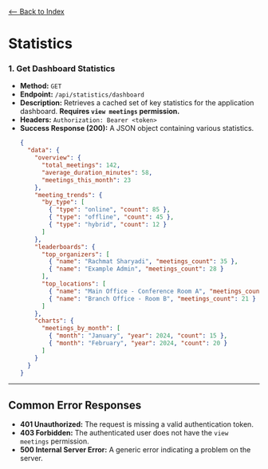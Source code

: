 [<-- Back to Index](../api_documentation.md)

# Statistics

### 1. Get Dashboard Statistics

- **Method:** `GET`
- **Endpoint:** `/api/statistics/dashboard`
- **Description:** Retrieves a cached set of key statistics for the application dashboard. **Requires `view meetings` permission.**
- **Headers:** `Authorization: Bearer <token>`
- **Success Response (200):** A JSON object containing various statistics.
  ```json
  {
    "data": {
      "overview": {
        "total_meetings": 142,
        "average_duration_minutes": 58,
        "meetings_this_month": 23
      },
      "meeting_trends": {
        "by_type": [
          { "type": "online", "count": 85 },
          { "type": "offline", "count": 45 },
          { "type": "hybrid", "count": 12 }
        ]
      },
      "leaderboards": {
        "top_organizers": [
          { "name": "Rachmat Sharyadi", "meetings_count": 35 },
          { "name": "Example Admin", "meetings_count": 28 }
        ],
        "top_locations": [
          { "name": "Main Office - Conference Room A", "meetings_count": 67 },
          { "name": "Branch Office - Room B", "meetings_count": 21 }
        ]
      },
      "charts": {
        "meetings_by_month": [
          { "month": "January", "year": 2024, "count": 15 },
          { "month": "February", "year": 2024, "count": 20 }
        ]
      }
    }
  }
  ```

---

## Common Error Responses

- **401 Unauthorized:** The request is missing a valid authentication token.
- **403 Forbidden:** The authenticated user does not have the `view meetings` permission.
- **500 Internal Server Error:** A generic error indicating a problem on the server.
